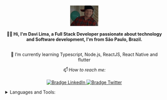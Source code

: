 <p align="center">
  <img src="wazup.gif" width="90px">
</p>

<p align="center">
    <b>🖖🏼 Hi, I'm Davi Lima, a Full Stack Developer passionate about technology and Software development, I'm from São Paulo, Brazil.</b>
</p>

<p align="center">
    <br>🌱 I’m currently learning Typescript, Node.js, ReactJS, React Native and flutter
</p>
 

<p align="center">
    <i>📫 How to reach me:</i>
    <br/><br/>
    <a href="https://www.linkedin.com/in/davilima99/" target="_blank">
      <img src="https://img.shields.io/badge/-Davi%20Lima-4D1EA7?logo=linkedin&style=flat-rounded&for-the-badge&logoColor=FFFFFF" alt="Bradge LinkedIn" />
    </a>
   <a href="https://twitter.com/_davilima99" target="_blank">
      <img src="https://img.shields.io/badge/-Davi%20Lima-4D1EA7?logo=twitter&style=flat-rounded&for-the-badge&logoColor=FFFFFF" alt="Bradge Twitter" />
   </a>
</p>

<details>
    <summary>Languages and Tools:</summary>
    <br>
    <code><img height="20" src="https://raw.githubusercontent.com/github/explore/80688e429a7d4ef2fca1e82350fe8e3517d3494d/topics/javascript/javascript.png"></code>
    <code><img height="20" src="https://raw.githubusercontent.com/github/explore/80688e429a7d4ef2fca1e82350fe8e3517d3494d/topics/typescript/typescript.png"></code>
    <code><img height="20" src="https://raw.githubusercontent.com/github/explore/80688e429a7d4ef2fca1e82350fe8e3517d3494d/topics/php/php.png"></code>
    <code><img height="20" src="https://raw.githubusercontent.com/github/explore/80688e429a7d4ef2fca1e82350fe8e3517d3494d/topics/react/react.png"></code>
    <code><img height="20" src="https://raw.githubusercontent.com/github/explore/80688e429a7d4ef2fca1e82350fe8e3517d3494d/topics/nodejs/nodejs.png"></code>
    <code><img height="20" src="https://raw.githubusercontent.com/github/explore/80688e429a7d4ef2fca1e82350fe8e3517d3494d/topics/docker/docker.png"></code>
    <code><img height="20" src="https://raw.githubusercontent.com/github/explore/80688e429a7d4ef2fca1e82350fe8e3517d3494d/topics/react-native/react-native.png"></code>
    <p align="center">
       <img src="https://github-readme-stats.vercel.app/api?username=davilima99&theme=tokyonight&show_icons=true&include_all_commits=true&count_private=true" alt="Github statistics" />
    </p>
  <br>
    <p align="center">
        <img src="https://github-readme-stats.vercel.app/api/top-langs?username=davilima99&theme=tokyonight&count_private=true" alt="Most used technologies" />
    </p>
</details>

